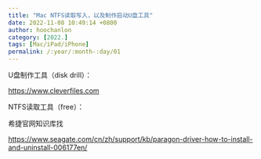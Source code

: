 ```yaml
---
title: "Mac NTFS读取写入，以及制作启动U盘工具"
date: 2022-11-08 10:49:14 +0800
author: hoochanlon
category: [2022.]
tags: [Mac/iPad/iPhone]
permalink: /:year/:month-:day/01
---
```


U盘制作工具（disk drill）：

https://www.cleverfiles.com

NTFS读取工具（free）：

希捷官网知识库找

https://www.seagate.com/cn/zh/support/kb/paragon-driver-how-to-install-and-uninstall-006177en/